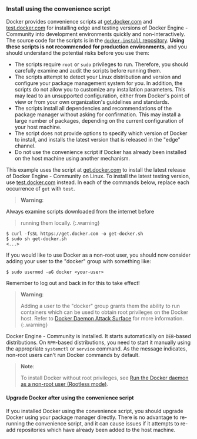 <!-- This file is included in Docker Engine - Community or EE installation docs for Linux. -->

### Install using the convenience script

Docker provides convenience scripts at [get.docker.com](https://get.docker.com/)
and [test.docker.com](https://test.docker.com/) for installing edge and
testing versions of Docker Engine - Community into development environments quickly and
non-interactively. The source code for the scripts is in the
[`docker-install` repository](https://github.com/docker/docker-install).
**Using these scripts is not recommended for production
environments**, and you should understand the potential risks before you use
them:

- The scripts require `root` or `sudo` privileges to run. Therefore,
  you should carefully examine and audit the scripts before running them.
- The scripts attempt to detect your Linux distribution and version and
  configure your package management system for you. In addition, the scripts do
  not allow you to customize any installation parameters. This may lead to an
  unsupported configuration, either from Docker's point of view or from your own
  organization's guidelines and standards.
- The scripts install all dependencies and recommendations of the package
  manager without asking for confirmation. This may install a large number of
  packages, depending on the current configuration of your host machine.
- The script does not provide options to specify which version of Docker to install,
  and installs the latest version that is released in the "edge" channel.
- Do not use the convenience script if Docker has already been installed on the
  host machine using another mechanism.

This example uses the script at [get.docker.com](https://get.docker.com/) to
install the latest release of Docker Engine - Community on Linux. To install the latest
testing version, use [test.docker.com](https://test.docker.com/) instead. In
each of the commands below, replace each occurrence of `get` with `test`.

> **Warning**:
>
Always examine scripts downloaded from the internet before
> running them locally.
{:.warning}

```console
$ curl -fsSL https://get.docker.com -o get-docker.sh
$ sudo sh get-docker.sh
<...>
```

If you would like to use Docker as a non-root user, you should now consider
adding your user to the "docker" group with something like:

```console
$ sudo usermod -aG docker <your-user>
```

Remember to log out and back in for this to take effect!

> **Warning**:
>
> Adding a user to the "docker" group grants them the ability to run containers
> which can be used to obtain root privileges on the Docker host. Refer to
> [Docker Daemon Attack Surface](/engine/security/#docker-daemon-attack-surface)
> for more information.
{:.warning}

Docker Engine - Community is installed. It starts automatically on `DEB`-based distributions. On
`RPM`-based distributions, you need to start it manually using the appropriate
`systemctl` or `service` command. As the message indicates, non-root users can't
run Docker commands by default.

> **Note**:
>
> To install Docker without root privileges, see
> [Run the Docker daemon as a non-root user (Rootless mode)](/engine/security/rootless/).

#### Upgrade Docker after using the convenience script

If you installed Docker using the convenience script, you should upgrade Docker
using your package manager directly. There is no advantage to re-running the
convenience script, and it can cause issues if it attempts to re-add
repositories which have already been added to the host machine.
